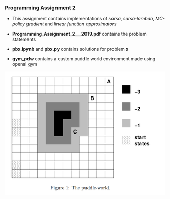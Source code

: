 ### Programming Assignment 2

* This assignment contains implementations of *sarsa*, *sarsa-lambda*, *MC-policy gradient* and *linear function approximators*

* **Programming_Assignment_2___2019.pdf** contains the problem statements 

* **pbx.ipynb** and **pbx.py** contains solutions for problem **x**  

* **gym_pdw** contains a custom puddle world environment made using openai gym

![Puddle world environment](plots/PuddleWorld.png?raw=true "Puddle world")